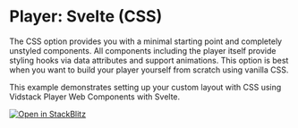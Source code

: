 # Player: Svelte (CSS)

The CSS option provides you with a minimal starting point and completely unstyled components. All
components including the player itself provide styling hooks via data attributes and support
animations. This option is best when you want to build your player yourself from scratch using
vanilla CSS.

This example demonstrates setting up your custom layout with CSS using Vidstack Player
Web Components with Svelte.

[![Open in StackBlitz](https://developer.stackblitz.com/img/open_in_stackblitz.svg)][stackblitz-demo]

[stackblitz-demo]: https://stackblitz.com/fork/github/vidstack/examples/tree/player/svelte/css?title=Vidstack%20Player%20-%20Svelte%20%28CSS%29&file=src/main.ts&showSidebar=1
